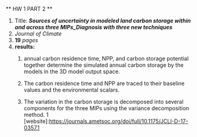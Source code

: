 ** HW 1 PART 2 **
1. Title: _**Sources of uncertainty in modeled land carbon storage within and across three MIPs_Diagnosis with three new techniques**_
1. _Journal of Climate_
1. **19** _pages_
1. **results:**
    1. annual carbon residence time, NPP, and carbon storage potential together determine the simulated annual carbon storage by the models in the 3D model output space.

    2. The carbon residence time and NPP are traced to their baseline values and the environmental scalars.

    3. The variation in the carbon storage is decomposed into several components for the three MIPs using the variance decomposition method.
1 [website]:https://journals.ametsoc.org/doi/full/10.1175/JCLI-D-17-0357.1